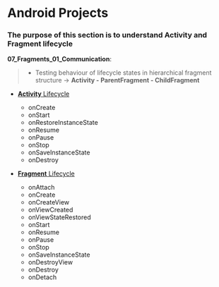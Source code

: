 # Android Projects
### The purpose of this section is to understand Activity and Fragment lifecycle 

__07_Fragments_01_Communication__:<br>
> - Testing behaviour of lifecycle states in hierarchical fragment structure -> __Activity - ParentFragment - ChildFragment__
- [__Activity__ Lifecycle ](https://developer.android.com/guide/components/activities/activity-lifecycle)
  - onCreate
  - onStart
  - onRestoreInstanceState
  - onResume
  - onPause
  - onStop
  - onSaveInstanceState
  - onDestroy
  
- [__Fragment__ Lifecycle](https://developer.android.com/guide/fragments/lifecycle)
  - onAttach
  - onCreate
  - onCreateView
  - onViewCreated
  - onViewStateRestored
  - onStart
  - onResume
  - onPause
  - onStop
  - onSaveInstanceState
  - onDestroyView
  - onDestroy 
  - onDetach
